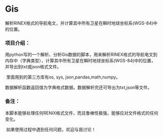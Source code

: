 # Gis
​		解析RINEX格式的导航电文，并计算其中所有卫星在瞬时地球坐标系(WGS-84)中的位置。

### 项目介绍：

​		用python写的一个解析、分析Gis数据的脚本，用来解析RINEX格式的导航电文到内存中（字典类型），计算其中所有卫星在瞬时地球坐标系(WGS-84)中的位置，并导出到txt或json格式文件。

​		里面用到的第三方库有os, sys, json,pandas,math,numpy。

​		数据解析函数返回值为字典格式数据。数据解析完还可导出为txt,json等文件。

### 备注：

​		本脚本能够处理任何RENIX格式文件，而且鲁棒性极强，能够应对文件格式的任何变化。

​		如果使用过程中遇到任何问题，欢迎与我讨论！